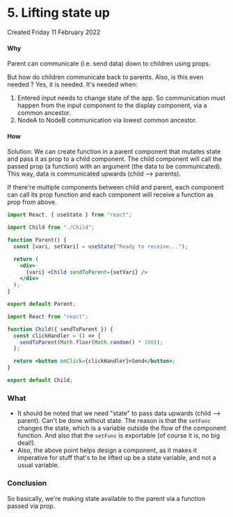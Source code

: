 # 5. Lifting state up
Created Friday 11 February 2022

#### Why
Parent can communicate (i.e. send data) down to children using props.

But how do children communicate back to parents. Also, is this even needed ? Yes, it is needed. It's needed when:
1. Entered input needs to change state of the app. So communication must happen from the input component to the display component, via a common ancestor.
2. NodeA to NodeB communication via lowest common ancestor.

#### How
Solution: We can create function in a parent component that mutates state and pass it as prop to a child component. The child component will call the passed prop (a function) with an argument (the data to be communicated). This way, data is communicated upwards (child --> parents).

If there're multiple components between child and parent, each component can call its prop function and each component will receive a function as prop from above.
```jsx
import React, { useState } from "react";

import Child from "./Child";

function Parent() {
  const [vari, setVari] = useState("Ready to receive...");

  return (
    <div>
      {vari} <Child sendToParent={setVari} />
    </div>
  );
}

export default Parent;
```
```jsx
import React from "react";

function Child({ sendToParent }) {
  const clickHandler = () => {
    sendToParent(Math.floor(Math.random() * 100));
  };

  return <button onClick={clickHandler}>Send</button>;
}

export default Child;
```

### What
- It should be noted that we need "state" to pass data upwards (child --> parent). Can't be done without state. The reason is that the `setFunc` changes the state, which is a variable outside the flow of the component function. And also that the `setFunc` is exportable (of course it is, no big deal!).
- Also, the above point helps design a component, as it makes it imperative for stuff that's to be lifted up be a state variable, and not a usual variable.
  
### Conclusion
So basically, we're making state available to the parent via a function passed via prop.